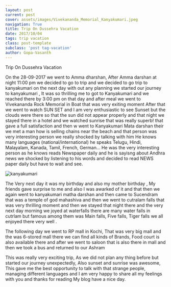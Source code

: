 ```yaml
---
layout: post
current: post
cover: assets/images/Vivekananda_Memorial_Kanyakumari.jpeg
navigation: True
title: Trip On Dussehra Vacation
date: 2017/10/04
tags: trip vacation
class: post-template
subclass: 'post tag-vacation'
author: Gopa-Vasanth
---
```


Trip On Dussehra Vacation

On the 28-09-2017 we went to Amma dharshan, After Amma darshan at night 11:00 pm we decided to go to trip and we decided to go trip to kanyakumari on the next day with out any planning we started our journey to kanyakumari , It was so thrilling me to got to Kanyakumari and we reached there by 3:00 pm on that day and after meal we went to Vivekananda Rock Memorial in Boat that was very exiting moment After that we went to watch SUN SET and I am very enthusiastic to see Sunset but the clouds were there so that the sun did not appear properly  and that night we stayed there in a hotel and we watched sunrise that  was really superb! that gave a full satisfaction and then w went to Kanyakumari Mata darshan their we met a man how is selling chains near the beach and that person was very interesting person we really shocked by talking with him He knows many languages (national/international) he  speaks Telugu, Hindi, Malayalam, Kanada, Tamil, French, German… He was the very interesting person as he knows reads Newspaper daily and he is sayisng about Andhra news we shocked by listening to his words and decided to read NEWS paper daily but have to wait and see.

![kanyakumari](assets/images/Vivekananda_Memorial_Kanyakumari.jpeg)


The Very next day  it was my birthday and also my mother birthday , My friends gave surprise to me and also I was awarked of it and that then we again went to kanyakumari matha darshan and then came to Sucendram that was a temple of god mahashiva and then we went to cutralam falls that was very thrilling moment and then we stayed that night there and the very next day morning we joyed at waterfalls there are many water falls in cutrlam but famous among them was Main falls, Five falls, Tiger falls we all enjoyed there very well .

The following day we went to RP mall in Kochi, That was very big mall and the was 6-stored mall there we can find all kinds of Brands, Food court is also available there and after we went to saloon that is also there in mall and then we took a bus and returned to our Ashram

This was really very exciting trip, As we did not plan any thing before but started our journey unexpectedly, Also sunset and sunrise was awesome, This gave me the best opportunity to talk with that strange people, managing different languages and I am very happy to share all my feelings with you and thanks for reading My blog have a nice day.